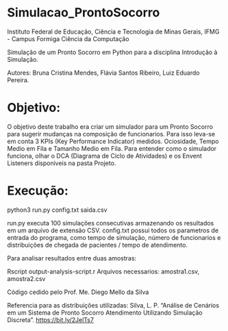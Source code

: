 # Simulacao_ProntoSocorro

Instituto Federal de Educação, Ciência e Tecnologia de Minas Gerais, IFMG - Campus Formiga
Ciência da Computação

Simulação de um Pronto Socorro em Python para a disciplina Introdução à Simulação.

Autores:
Bruna Cristina Mendes,
Flávia Santos Ribeiro,
Luiz Eduardo Pereira. 

# Objetivo:

O objetivo deste trabalho era criar um simulador para um Pronto Socorro para sugerir mudanças na composição de funcionarios.
Para isso leva-se em conta 3 KPIs (Key Performance Indicator) medidos. Ociosidade, Tempo Medio em Fila e Tamanho Medio em Fila.
Para entender como o simulador funciona, olhar o DCA (Diagrama de Ciclo de Atividades) e os Envent Listeners disponiveis na pasta Projeto.

# Execução:

python3 run.py config.txt saida.csv

run.py executa 100 simulações consecutivas armazenando os resultados em um arquivo de extensão CSV.
config.txt possui todos os parametros de entrada do programa, como tempo de simulação, número de funcionarios e distribuições de chegada de pacientes / tempo de atendimento.

Para analisar resultados entre duas amostras:

Rscript output-analysis-script.r
Arquivos necessarios: amostra1.csv, amostra2.csv

Código cedido pelo Prof. Me. Diego Mello da Silva

Referencia para as distribuições utilizadas:
Silva, L. P. “Análise de Cenários em um Sistema de Pronto Socorro
Atendimento Utilizando Simulação Discreta”. <https://bit.ly/2JelTs7>
